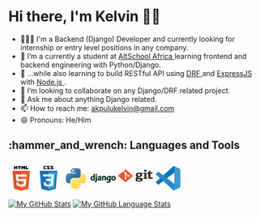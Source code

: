 <h1> Hi there, I'm Kelvin 👋🏼 </h1>


- 🙋🏽‍♂️ I'm a Backend (Django) Developer and currently looking for internship or entry level positions in any company. 
- 🔭 I’m a currently a student at <a href="altschoolafrica.com"> AltSchool Africa </a> learning frontend and backend engineering with Python/Django.
- 🌱 ...while also learning to build RESTful API using <a href="https://django-rest-framework.org"> DRF </a> and <a href="expressjs.com"> ExpressJS </a> with <a href="nodejs.org"> Node.js </a>.
- 👬 I’m looking to collaborate on any Django/DRF related project.
- 💬 Ask me about anything Django related.
- 📫 How to reach me: akpulukelvin@gmail.com
- 😄 Pronouns: He/Him

<h2> :hammer_and_wrench: Languages and Tools </h2>

<div>
<img src="https://github.com/devicons/devicon/blob/master/icons/html5/html5-original-wordmark.svg" title="HTML5" width="50" height="50"/>
<img src="https://github.com/devicons/devicon/blob/master/icons/css3/css3-original-wordmark.svg" title="CSS3" width="50" height="50"/>
<img src="https://github.com/devicons/devicon/blob/master/icons/python/python-original.svg" title="Python" **alt="Python" width="50" height="50"/>
<img src="https://github.com/devicons/devicon/blob/master/icons/django/django-plain-wordmark.svg" title="Django" width="50" height="50"/>
<img src="https://github.com/devicons/devicon/blob/master/icons/git/git-original-wordmark.svg" title="Git" **alt="Git" width="70" height="60"/>
<img src="https://github.com/devicons/devicon/blob/master/icons/vscode/vscode-original.svg" title="VSCode" width="50" height="50"/>
  
</div>


[![My GitHub Stats](https://github-readme-stats.vercel.app/api/?username=Kelvxn&count_private=true&theme=tokyonight&showicons=true)]()
[![My GitHub Language Stats](https://github-readme-stats.vercel.app/api/top-langs/?username=Kelvxn&langs_count=5&theme=tokyonight)]()
